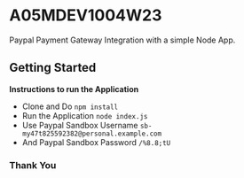 # A05MDEV1004W23

Paypal Payment Gateway Integration with a simple Node App.

## Getting Started

**Instructions to run the Application**

- Clone and Do `npm install`
- Run the Application `node index.js`
- Use Paypal Sandbox Username `sb-my47t825592382@personal.example.com`
- And Paypal Sandbox Password `/%8.8;tU`

### Thank You